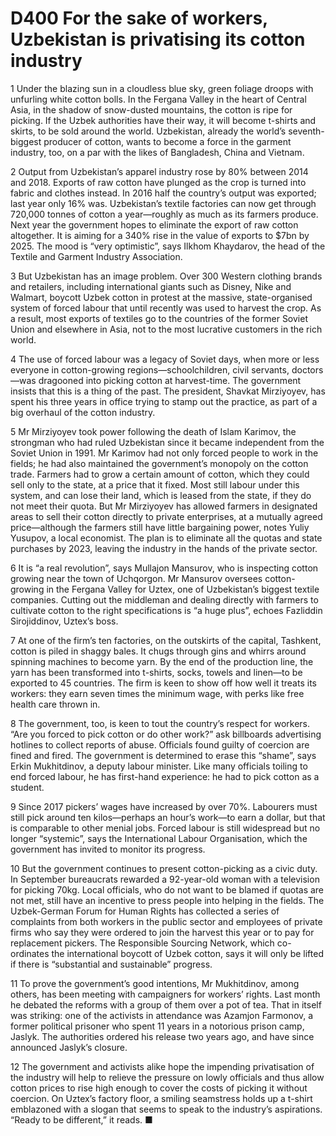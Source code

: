 # D400 For the sake of workers, Uzbekistan is privatising its cotton industry
1 Under the blazing sun in a cloudless blue sky, green foliage droops with unfurling white cotton bolls. In the Fergana Valley in the heart of Central Asia, in the shadow of snow-dusted mountains, the cotton is ripe for picking. If the Uzbek authorities have their way, it will become t-shirts and skirts, to be sold around the world. Uzbekistan, already the world’s seventh-biggest producer of cotton, wants to become a force in the garment industry, too, on a par with the likes of Bangladesh, China and Vietnam.

2 Output from Uzbekistan’s apparel industry rose by 80% between 2014 and 2018. Exports of raw cotton have plunged as the crop is turned into fabric and clothes instead. In 2016 half the country’s output was exported; last year only 16% was. Uzbekistan’s textile factories can now get through 720,000 tonnes of cotton a year—roughly as much as its farmers produce. Next year the government hopes to eliminate the export of raw cotton altogether. It is aiming for a 340% rise in the value of exports to $7bn by 2025. The mood is “very optimistic”, says Ilkhom Khaydarov, the head of the Textile and Garment Industry Association.

3 But Uzbekistan has an image problem. Over 300 Western clothing brands and retailers, including international giants such as Disney, Nike and Walmart, boycott Uzbek cotton in protest at the massive, state-organised system of forced labour that until recently was used to harvest the crop. As a result, most exports of textiles go to the countries of the former Soviet Union and elsewhere in Asia, not to the most lucrative customers in the rich world.

4 The use of forced labour was a legacy of Soviet days, when more or less everyone in cotton-growing regions—schoolchildren, civil servants, doctors—was dragooned into picking cotton at harvest-time. The government insists that this is a thing of the past. The president, Shavkat Mirziyoyev, has spent his three years in office trying to stamp out the practice, as part of a big overhaul of the cotton industry.

5 Mr Mirziyoyev took power following the death of Islam Karimov, the strongman who had ruled Uzbekistan since it became independent from the Soviet Union in 1991. Mr Karimov had not only forced people to work in the fields; he had also maintained the government’s monopoly on the cotton trade. Farmers had to grow a certain amount of cotton, which they could sell only to the state, at a price that it fixed. Most still labour under this system, and can lose their land, which is leased from the state, if they do not meet their quota. But Mr Mirziyoyev has allowed farmers in designated areas to sell their cotton directly to private enterprises, at a mutually agreed price—although the farmers still have little bargaining power, notes Yuliy Yusupov, a local economist. The plan is to eliminate all the quotas and state purchases by 2023, leaving the industry in the hands of the private sector.

6 It is “a real revolution”, says Mullajon Mansurov, who is inspecting cotton growing near the town of Uchqorgon. Mr Mansurov oversees cotton-growing in the Fergana Valley for Uztex, one of Uzbekistan’s biggest textile companies. Cutting out the middleman and dealing directly with farmers to cultivate cotton to the right specifications is “a huge plus”, echoes Fazliddin Sirojiddinov, Uztex’s boss.

7 At one of the firm’s ten factories, on the outskirts of the capital, Tashkent, cotton is piled in shaggy bales. It chugs through gins and whirrs around spinning machines to become yarn. By the end of the production line, the yarn has been transformed into t-shirts, socks, towels and linen—to be exported to 45 countries. The firm is keen to show off how well it treats its workers: they earn seven times the minimum wage, with perks like free health care thrown in.

8 The government, too, is keen to tout the country’s respect for workers. “Are you forced to pick cotton or do other work?” ask billboards advertising hotlines to collect reports of abuse. Officials found guilty of coercion are fined and fired. The government is determined to erase this “shame”, says Erkin Mukhitdinov, a deputy labour minister. Like many officials toiling to end forced labour, he has first-hand experience: he had to pick cotton as a student.

9 Since 2017 pickers’ wages have increased by over 70%. Labourers must still pick around ten kilos—perhaps an hour’s work—to earn a dollar, but that is comparable to other menial jobs. Forced labour is still widespread but no longer “systemic”, says the International Labour Organisation, which the government has invited to monitor its progress.

10 But the government continues to present cotton-picking as a civic duty. In September bureaucrats rewarded a 92-year-old woman with a television for picking 70kg. Local officials, who do not want to be blamed if quotas are not met, still have an incentive to press people into helping in the fields. The Uzbek-German Forum for Human Rights has collected a series of complaints from both workers in the public sector and employees of private firms who say they were ordered to join the harvest this year or to pay for replacement pickers. The Responsible Sourcing Network, which co-ordinates the international boycott of Uzbek cotton, says it will only be lifted if there is “substantial and sustainable” progress.

11 To prove the government’s good intentions, Mr Mukhitdinov, among others, has been meeting with campaigners for workers’ rights. Last month he debated the reforms with a group of them over a pot of tea. That in itself was striking: one of the activists in attendance was Azamjon Farmonov, a former political prisoner who spent 11 years in a notorious prison camp, Jaslyk. The authorities ordered his release two years ago, and have since announced Jaslyk’s closure.

12 The government and activists alike hope the impending privatisation of the industry will help to relieve the pressure on lowly officials and thus allow cotton prices to rise high enough to cover the costs of picking it without coercion. On Uztex’s factory floor, a smiling seamstress holds up a t-shirt emblazoned with a slogan that seems to speak to the industry’s aspirations. “Ready to be different,” it reads. ■

